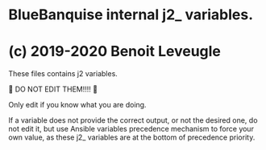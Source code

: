 # BlueBanquise internal j2_ variables.
# (c) 2019-2020 Benoit Leveugle

These files contains j2 variables.

:rotating_light: DO NOT EDIT THEM!!!! :rotating_light:

Only edit if you know what you are doing.

If a variable does not provide the correct output, or not the desired one, do
not edit it, but use Ansible variables precedence mechanism to force your own
value, as these j2_ variables are at the bottom of precedence priority.

